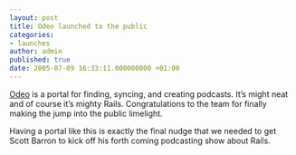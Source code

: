 ```yaml
---
layout: post
title: Odeo launched to the public
categories:
- launches
author: admin
published: true
date: 2005-07-09 16:33:11.000000000 +01:00
---
```

<p><a href="http://www.odeo.com/">Odeo</a> is a portal for finding, syncing, and creating podcasts. It&#8217;s might neat and of course it&#8217;s mighty Rails. Congratulations to the team for finally making the jump into the public limelight.</p>
<p>Having a portal like this is exactly the final nudge that we needed to get Scott Barron to kick off his forth coming podcasting show about Rails.</p>